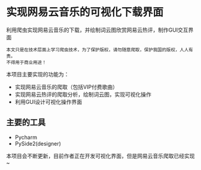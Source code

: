 # 实现网易云音乐的可视化下载界面
利用爬虫实现网易云音乐的下载，并绘制词云图欣赏网易云热评，制作GUI交互界面

```
本文只是在技术层面上学习爬虫技术，为了保护版权，请勿随意爬取，保护我国的版权，人人有责。
不得用于商业用途！
```

本项目主要实现的功能为：
* 实现网易云音乐的爬取（包括VIP付费歌曲）
* 实现网易云热评的爬取分析，绘制词云图，实现可视化操作
* 利用GUI设计可视化操作界面

## 主要的工具
* Pycharm
* PySide2(designer)


本项目会不断更新，目前作者正在开发可视化界面，但是网易云音乐爬取已经实现~

